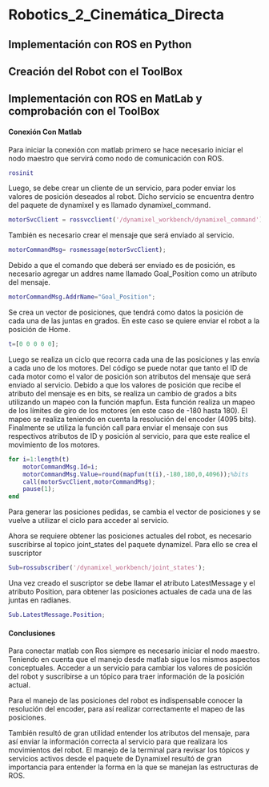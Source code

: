 # Robotics_2_Cinemática_Directa

## Implementación con ROS en Python

## Creación del Robot con el ToolBox

## Implementación con ROS en MatLab y comprobación con el ToolBox

#### Conexión Con Matlab

Para iniciar la conexión con matlab primero se hace necesario iniciar el nodo maestro que servirá como nodo de comunicación con ROS.

```matlab
rosinit
```

Luego, se debe crear un cliente de un servicio, para poder enviar los valores de posición deseados al robot. Dicho servicio se encuentra dentro del paquete de dynamixel y es llamado dynamixel_command.

```matlab
motorSvcClient = rossvcclient('/dynamixel_workbench/dynamixel_command');
```

También es necesario crear el mensaje que será enviado al servicio.

```matlab
motorCommandMsg= rosmessage(motorSvcClient);
```

Debido a que el comando que deberá ser enviado es de posición, es necesario agregar un addres name llamado Goal_Position como un atributo del mensaje.


```matlab
motorCommandMsg.AddrName="Goal_Position";
```

Se crea un vector de posiciones, que tendrá como datos la posición de cada una de las juntas en grados. En este caso se quiere enviar el robot a la posición de Home.

```matlab
t=[0 0 0 0 0];
```

Luego se realiza un ciclo que recorra cada una de las posiciones y las envía a cada uno de los motores. Del código se puede notar que tanto el ID de cada motor como el valor de posición son atributos del mensaje que será enviado al servicio.
Debido a que los valores de posición que recibe el atributo del mensaje es en bits, se realiza un cambio de grados a bits utilizando un mapeo con la función mapfun. Esta función realiza un mapeo de los límites de giro de los motores (en este caso de -180 hasta 180). El mapeo se realiza teniendo en cuenta la resolución del encoder (4095 bits).
Finalmente se utiliza la función call para enviar el mensaje con sus respectivos atributos de ID y posición al servicio, para que este realice el movimiento de los motores.

```matlab
for i=1:length(t)
    motorCommandMsg.Id=i;
    motorCommandMsg.Value=round(mapfun(t(i),-180,180,0,4096));%bits
    call(motorSvcClient,motorCommandMsg);
    pause(1);
end
```

Para generar las posiciones pedidas, se cambia el vector de posiciones y se vuelve a utilizar el ciclo para acceder al servicio.


Ahora se requiere obtener las posiciones actuales del robot, es necesario suscribirse al topico joint_states del paquete dynamizel. Para ello se crea el suscriptor

```matlab
Sub=rossubscriber('/dynamixel_workbench/joint_states');
```
Una vez creado el suscriptor se debe llamar el atributo LatestMessage y el atributo Position, para obtener las posiciones actuales de cada una de las juntas en radianes.
```matlab
Sub.LatestMessage.Position;
```

#### Conclusiones

Para conectar matlab con Ros siempre es necesario iniciar el nodo maestro. Teniendo en cuenta que el manejo desde matlab sigue los mismos aspectos conceptuales. Acceder a un servicio para cambiar los valores de posición del robot y suscribirse a un tópico para traer información de la posición actual. 

Para el manejo de las posiciones del robot es indispensable conocer la resolución del encoder, para así realizar correctamente el mapeo de las posiciones.

También resultó de gran utilidad entender los atributos del mensaje, para así enviar la información correcta al servicio para que realizara los movimientos del robot. El manejo de la terminal para revisar los tópicos y servicios activos desde el paquete de Dynamixel resultó de gran importancia para entender la forma en la que se manejan las estructuras de ROS.

